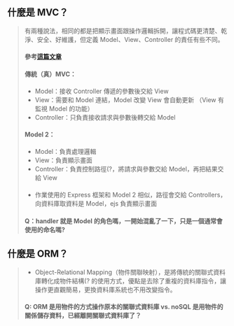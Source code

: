 ## 什麼是 MVC？
> 有兩種說法，相同的都是把顯示畫面跟操作邏輯拆開，讓程式碼更清楚、乾淨、安全、好維護，但定義 Model、View、Controller 的責任有些不同。
> #### 參考[這篇文章](http://blog.turn.tw/?p=1539)
> #### 傳統（真）MVC：
> - Model：接收 Controller 傳遞的參數後交給 View
> - View：需要和 Model 連結，Model 改變 View 會自動更新 （View 有監視 Model 的功能）
> - Controller：只負責接收請求與參數後轉交給 Model
> #### Model 2：
> - Model：負責處理邏輯
> - View：負責顯示畫面
> - Controller：負責控制路徑(?，將請求與參數交給 Model，再把結果交給 View
> #### 
> - 作業使用的 Express 框架和 Model 2 相似，路徑會交給 Controllers，向資料庫取資料是 Model，ejs 負責顯示畫面
> #### Q：handler 就是 Model 的角色嗎，一開始混亂了一下，只是一個通常會使用的命名嗎?

## 什麼是 ORM？
> - Object-Relational Mapping（物件關聯映射），是將傳統的關聯式資料庫轉化成物件結構(? 的使用方式，優點是去除了重複的資料庫指令，讓操作更直觀簡易，更換資料庫系統也不用改變指令。
> #### Q: ORM 是用物件的方式操作原本的關聯式資料庫 vs. noSQL 是用物件的關係儲存資料，已經離開關聯式資料庫了？
